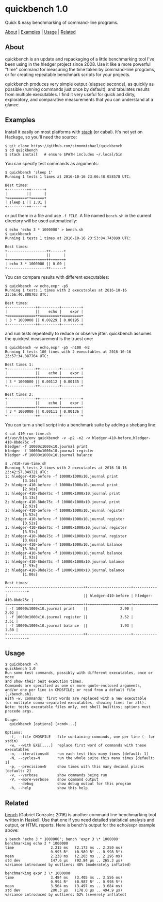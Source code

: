 # quickbench 1.0

Quick & easy benchmarking of command-line programs.

  [About](#about)
| [Examples](#examples) 
| [Usage](#usage)
| [Related](#related-work)


## About

quickbench is an update and repackaging of a little benchmarking tool I've been 
using in the hledger project since 2008.
Use it like a more powerful "time" command for measuring the time taken by command-line programs,
or for creating repeatable benchmark scripts for your projects.

quickbench produces very simple output (elapsed seconds),
as quickly as possible (running commands just once by default),
and tabulates results from multiple executables.
I find it very useful for quick and dirty, exploratory, and comparative measurements
that you can understand at a glance.

## Examples

Install it easily on most platforms with [stack](https://haskell-lang.org/get-started) (or cabal). 
It's not yet on Hackage, so you'll need the source:

```
$ git clone https://github.com/simonmichael/quickbench
$ cd quickbench
$ stack install   # ensure $PATH includes ~/.local/bin
```

You can specify test commands as arguments:
```
$ quickbench 'sleep 1'
Running 1 tests 1 times at 2016-10-16 23:06:48.058578 UTC:

Best times:
+---------++------+
|         ||      |
+=========++======+
| sleep 1 || 1.01 |
+---------++------+
```

or put them in a file and use `-f FILE`. 
A file named `bench.sh` in the current directory will be used automatically:
```
$ echo 'echo 3 * 1000000' > bench.sh
$ quickbench
Running 1 tests 1 times at 2016-10-16 23:53:04.743899 UTC:

Best times:
+------------------++------+
|                  ||      |
+==================++======+
| echo 3 * 1000000 || 0.00 |
+------------------++------+
```

You can compare results with different executables:
```
$ quickbench -w echo,expr -p5
Running 1 tests 1 times with 2 executables at 2016-10-16 23:56:40.808703 UTC:

Best times:
+-------------++---------+---------+
|             ||    echo |    expr |
+=============++=========+=========+
| 3 * 1000000 || 0.00229 | 0.00195 |
+-------------++---------+---------+
```

and run tests repeatedly to reduce or observe jitter. 
quickbench assumes the quickest measurement is the truest one:
```
$ quickbench -w echo,expr -p5 -n100 -N2
Running 1 tests 100 times with 2 executables at 2016-10-16 23:57:34.387764 UTC:

Best times 1:
+-------------++---------+---------+
|             ||    echo |    expr |
+=============++=========+=========+
| 3 * 1000000 || 0.00112 | 0.00135 |
+-------------++---------+---------+

Best times 2:
+-------------++---------+---------+
|             ||    echo |    expr |
+=============++=========+=========+
| 3 * 1000000 || 0.00111 | 0.00136 |
+-------------++---------+---------+
```

You can turn a shell script into a benchmark suite by adding a shebang line:  
```
$ cat 410-run-time.sh
#!/usr/bin/env quickbench -v -p2 -n2 -w hledger-410-before,hledger-410-8bde75c -f
hledger -f 10000x1000x10.journal print
hledger -f 10000x1000x10.journal register
hledger -f 10000x1000x10.journal balance

$ ./410-run-time.sh
Running 3 tests 2 times with 2 executables at 2016-10-16 23:42:57.349721 UTC:
1: hledger-410-before -f 10000x1000x10.journal print
        [3.14s]
2: hledger-410-before -f 10000x1000x10.journal print
        [2.90s]
1: hledger-410-8bde75c -f 10000x1000x10.journal print
        [3.13s]
2: hledger-410-8bde75c -f 10000x1000x10.journal print
        [2.92s]
1: hledger-410-before -f 10000x1000x10.journal register
        [3.52s]
2: hledger-410-before -f 10000x1000x10.journal register
        [3.52s]
1: hledger-410-8bde75c -f 10000x1000x10.journal register
        [3.51s]
2: hledger-410-8bde75c -f 10000x1000x10.journal register
        [3.66s]
1: hledger-410-before -f 10000x1000x10.journal balance
        [3.38s]
2: hledger-410-before -f 10000x1000x10.journal balance
        [1.93s]
1: hledger-410-8bde75c -f 10000x1000x10.journal balance
        [1.93s]
2: hledger-410-8bde75c -f 10000x1000x10.journal balance
        [1.80s]

Best times:
+-----------------------------------++--------------------+---------------------+
|                                   || hledger-410-before | hledger-410-8bde75c |
+===================================++====================+=====================+
| -f 10000x1000x10.journal print    ||               2.90 |                2.92 |
| -f 10000x1000x10.journal register ||               3.52 |                3.51 |
| -f 10000x1000x10.journal balance  ||               1.93 |                1.80 |
+-----------------------------------++--------------------+---------------------+
```

## Usage

```
$ quickbench -h
quickbench 1.0
Run some test commands, possibly with different executables, once or more
and show their best execution times.
Commands are specified as one or more quote-enclosed arguments,
and/or one per line in CMDSFILE; or read from a default file [./bench.sh].
With -w, commands' first words are replaced with a new executable
(or multiple comma-separated executables, showing times for all).
Note: tests executable files only, not shell builtins; options must precede args.

Usage:
  quickbench [options] [<cmd>...]

Options:
  -f, --file CMDSFILE   file containing commands, one per line (- for stdin)
  -w, --with EXE[,...]  replace first word of commands with these executables
  -n, --iterations=N    run each test this many times [default: 1]
  -N, --cycles=N        run the whole suite this many times [default: 1]
  -p, --precision=N     show times with this many decimal places [default: 2]
  -v, --verbose         show commands being run
  -V, --more-verbose    show command output
      --debug           show debug output for this program
  -h, --help            show this help
```

## Related

[bench](https://github.com/Gabriel439/bench#readme) (Gabriel Gonzalez 2016) is another 
command line benchmarking tool written in Haskell.
Use that one if you need detailed statistical analysis and output, or HTML reports. 
Here is bench's output for the echo/expr example above: 
```
$ bench 'echo 3 * 1000000'; bench 'expr 3 \* 1000000'
benchmarking echo 3 * 1000000
time                 2.215 ms   (2.173 ms .. 2.250 ms)
                     0.995 R²   (0.989 R² .. 0.998 R²)
mean                 2.238 ms   (2.203 ms .. 2.296 ms)
std dev              147.6 μs   (92.84 μs .. 265.3 μs)
variance introduced by outliers: 48% (moderately inflated)

benchmarking expr 3 \* 1000000
time                 3.484 ms   (3.405 ms .. 3.556 ms)
                     0.994 R²   (0.987 R² .. 0.998 R²)
mean                 3.564 ms   (3.497 ms .. 3.684 ms)
std dev              280.3 μs   (178.0 μs .. 494.9 μs)
variance introduced by outliers: 52% (severely inflated)
```
